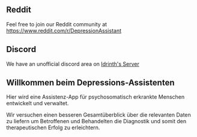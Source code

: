 ## Reddit

Feel free to join our Reddit community at https://www.reddit.com/r/DepressionAssistant

## Discord

We have an unofficial discord area on [Idrinth's Server](https://discord.gg/xHSF8CGPTh)

## Willkommen beim Depressions-Assistenten

Hier wird eine Assistenz-App für psychosomatisch erkrankte Menschen entwickelt und verwaltet.

Wir versuchen einen besseren Gesamtüberblick über die relevanten Daten zu liefern um Betroffenen und Behandelten die Diagnostik und somit den therapeutischen Erfolg zu erleichtern. 
